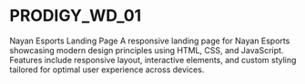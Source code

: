 # PRODIGY_WD_01
Nayan Esports Landing Page  A responsive landing page for Nayan Esports showcasing modern design principles using HTML, CSS, and JavaScript. Features include responsive layout, interactive elements, and custom styling tailored for optimal user experience across devices.
